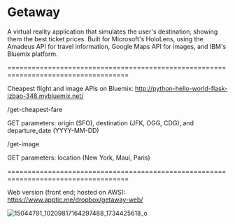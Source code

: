 # Getaway

A virtual reality application that simulates the user's destination, showing them the best ticket prices. Built for Microsoft's HoloLens, using the Amadeus API for travel information, Google Maps API for images, and IBM's Bluemix platform.

====================================================================================

Cheapest flight and image APIs on Bluemix: http://python-hello-world-flask-jzbao-348.mybluemix.net/

/get-cheapest-fare

GET parameters: origin (SFO), destination (JFK, OGG, CDG), and departure_date (YYYY-MM-DD)

/get-image

GET parameters: location (New York, Maui, Paris)

====================================================================================

Web version (front end; hosted on AWS): https://www.apptic.me/dropbox/getaway-web/

![15044791_10209817164297488_1734425618_o](https://cloud.githubusercontent.com/assets/7029855/20247392/fd763b3a-a97f-11e6-9f91-92f259e9de1e.jpg)
